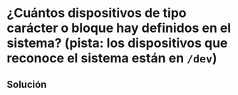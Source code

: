 # ¿Cuántos dispositivos de tipo carácter o bloque hay definidos en el sistema? (pista: los dispositivos que reconoce el sistema están en `/dev`)

## Solución

```bash

```

